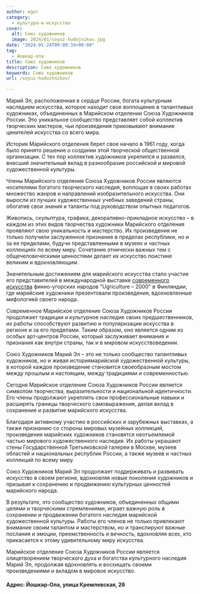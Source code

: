 ```yaml
---
author: egor
category:
  - культура-и-искусство
cover:
  alt: Союз художников
  image: 2024/01/soyuz-hudojnikov.jpg
date: "2024-01-24T09:00:34+00:00"
tag:
  - йошкар-ола
title: Союз художников
description: Союз художников
keywords: Союз художников
url: /soyuz-hudozhnikov/

---
```

Марий Эл, расположенная в сердце России, богата культурным наследием искусства, которое находит свое воплощение в талантливых художниках, объединенных в Марийском отделении Союза Художников России. Это уникальное сообщество представляет собой коллектив творческих мастеров, чьи произведения приковывают внимание ценителей искусства со всего мира.

История Марийского отделения берет свое начало в 1961 году, когда было принято решение о создании этой творческой общественной организации. С тех пор коллектив художников укрепился и развился, внесший значительный вклад в разнообразие российской и мировой художественной культуры.

Члены Марийского отделения Союза Художников России являются носителями богатого творческого наследия, воплощая в своих работах множество жанров и направлений изобразительного искусства. Они выросли из лучших художественных учебных заведений страны, обогатив свои знания и таланты под руководством опытных педагогов.

Живопись, скульптура, графика, декоративно-прикладное искусство – в каждом из этих видов творчества художники Марийского отделения проявляют свою уникальность и мастерство. Их произведения не только получили заслуженное признание в пределах республики, но и за ее пределами, будучи представленными в музеях и частных коллекциях по всему миру. Сочетание этнически важных тем с общечеловеческими ценностями делает их искусство поистине великим и вдохновляющим.

Значительным достижением для марийского искусства стало участие его представителей в международной выставке [современного искусства](/marijskie-bukvy-novyj-art-obekt-v-joshkar-ole/) финно-угорских народов "Ugriculture – 2000" в Финляндии, где марийские художники презентовали произведения, вдохновленные мифологией своего народа.

Современное Марийское отделение Союза Художников России продолжает традиции и культурное наследие своих предшественников, их работы способствуют развитию и популяризации искусства в регионе и за его пределами. Таким образом, оно является одним из особых арт-центров России, который заслуживает внимания и признания как внутри страны, так и в мировом искусствоведении.

Союз Художников Марий Эл – это не только сообщество талантливых художников, но и живая историямарийской художественной культуры, в которой каждое произведение становится своеобразным мостом между прошлым и настоящим, между традициями и современностью.

Сегодня Марийское отделение Союза Художников России является символом творчества, выразительности и национальной идентичности. Его члены продолжают укреплять свои профессиональные навыки и расширять границы творческого самовыражения, делая вклад в сохранение и развитие марийского искусства.

Благодаря активному участию в российских и зарубежных выставках, а также признанию со стороны мировых музейных коллекций, произведения марийских художников становятся неотъемлемой частью мирового художественного наследия. Их работы украшают стены Государственной Третьяковской галереи в Москве, музеев областей и национальных республик России, а также музеев и частных коллекций по всему миру.

Союз Художников Марий Эл продолжает поддерживать и развивать искусство в своем регионе, вдохновляя новые поколения художников и призывая к сохранению и продвижению культурных ценностей марийского народа.

В результате, это сообщество художников, объединенных общими целями и творческими стремлениями, играет важную роль в сохранении и продвижении богатого наследия марийской художественной культуры. Работы его членов не только привлекают внимание своим талантом и мастерством, но и транслируют важные послания и эмоции, преемственность и вечность, вдохновляя всех, кто прикасается к этому удивительному миру искусства.

Марийское отделение Союза Художников России является олицетворением творческого духа и богатства культурного наследия Марий Эл, продолжая вдохновлять и восхищать своими произведениями и вкладом в мировое искусство.

#### Адрес: Йошкар-Ола, улица Кремлевская, 26
